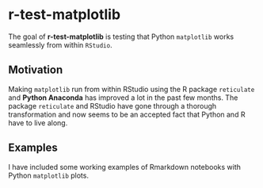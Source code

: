 # r-test-matplotlib

The goal of **r-test-matplotlib** is testing that Python `matplotlib` works seamlessly from within `RStudio`.

## Motivation
Making `matplotlib` run from within RStudio using the R package `reticulate` and **Python Anaconda** has improved a lot in the past few months. The package `reticulate` and RStudio have gone through a thorough transformation and now seems to be an accepted fact that Python and R have to live along.


## Examples
I have included some working examples of Rmarkdown notebooks with Python `matplotlib` plots.







